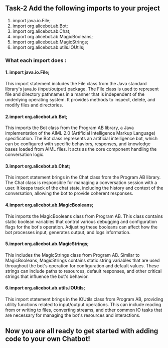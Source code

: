 ## Task-2 Add the following imports to your project
 1. import java.io.File;
 2. import org.alicebot.ab.Bot;
 3. import org.alicebot.ab.Chat;
 4. import org.alicebot.ab.MagicBooleans;
 5. import org.alicebot.ab.MagicStrings;
 6. import org.alicebot.ab.utils.IOUtils;



### What each import does : 
#### 1. import java.io.File;
This import statement includes the File class from the Java standard library's java.io (input/output) package. The File class is used to represent file and directory pathnames in a manner that is independent of the underlying operating system. It provides methods to inspect, delete, and modify files and directories. 

#### 2.import org.alicebot.ab.Bot;
This imports the Bot class from the Program AB library, a Java implementation of the AIML 2.0 (Artificial Intelligence Markup Language) specification. The Bot class represents an artificial intelligence bot, which can be configured with specific behaviors, responses, and knowledge bases loaded from AIML files. It acts as the core component handling the conversation logic.

#### 3.import org.alicebot.ab.Chat;
This import statement brings in the Chat class from the Program AB library. The Chat class is responsible for managing a conversation session with a user. It keeps track of the chat state, including the history and context of the conversation, allowing the bot to provide coherent responses.

#### 4.import org.alicebot.ab.MagicBooleans;
This imports the MagicBooleans class from Program AB. This class contains static boolean variables that control various debugging and configuration flags for the bot's operation. Adjusting these booleans can affect how the bot processes input, generates output, and logs information.

#### 5.import org.alicebot.ab.MagicStrings;
This includes the MagicStrings class from Program AB. Similar to MagicBooleans, MagicStrings contains static string variables that are used throughout the bot's operation for configuration and default values. These strings can include paths to resources, default responses, and other critical strings that influence the bot's behavior.

#### 6.import org.alicebot.ab.utils.IOUtils;
This import statement brings in the IOUtils class from Program AB, providing utility functions related to input/output operations. This can include reading from or writing to files, converting streams, and other common IO tasks that are necessary for managing the bot's resources and interactions.

## Now you are all ready to get started with adding code to your own Chatbot!
